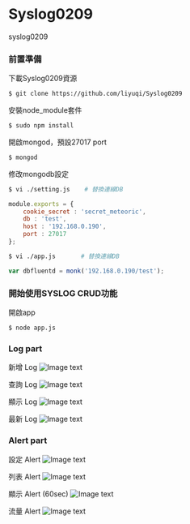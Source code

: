 # Syslog0209
syslog0209

### 前置準備

下載Syslog0209資源

```bash 
$ git clone https://github.com/liyuqi/Syslog0209
```


安裝node_module套件

```bash 
$ sudo npm install
```


開啟mongod，預設27017 port

```bash 
$ mongod
```

修改mongodb設定

```sh
$ vi ./setting.js    # 替換連線DB
```

```js
module.exports = {
	cookie_secret : 'secret_meteoric',
  	db : 'test',
  	host : '192.168.0.190',
	port : 27017
};
```

```sh
$ vi ./app.js       # 替換連線DB
```

```js
var dbfluentd = monk('192.168.0.190/test');
```

### 開始使用SYSLOG CRUD功能

開啟app

```bash
$ node app.js
```

### Log part

新增 Log
![Image text](https://github.com/liyuqi/Syslog0130/blob/master/example/syslog_CRUD_insert.png)

查詢 Log
![Image text](https://github.com/liyuqi/Syslog0130/blob/master/example/syslog_CRUD_query.png)

顯示 Log
![Image text](https://github.com/liyuqi/Syslog0130/blob/master/example/syslog_CRUD_query_result.png)

最新 Log
![Image text](https://github.com/liyuqi/Syslog0130/blob/master/example/syslog_CRUD_show.png)

### Alert part

設定 Alert
![Image text](https://github.com/liyuqi/Syslog0130/blob/master/example/syslog_ALERT_insert.png)

列表 Alert
![Image text](https://github.com/liyuqi/Syslog0130/blob/master/example/syslog_ALERT_list.png)

顯示 Alert (60sec)
![Image text](https://github.com/liyuqi/Syslog0130/blob/master/example/syslog_ALERT_display_timer.png)

流量 Alert
![Image text](https://github.com/liyuqi/Syslog0130/blob/master/example/syslog_ALERT_display_timer.png)
